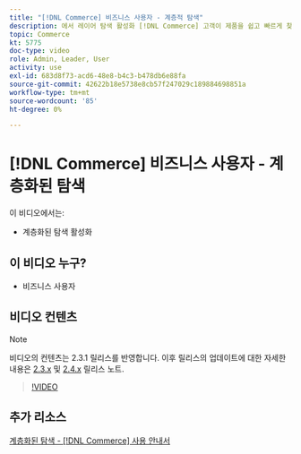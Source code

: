 ```yaml
---
title: "[!DNL Commerce] 비즈니스 사용자 - 계층적 탐색"
description: 에서 레이어 탐색 활성화 [!DNL Commerce] 고객이 제품을 쉽고 빠르게 찾을 수 있도록 저장하세요.
topic: Commerce
kt: 5775
doc-type: video
role: Admin, Leader, User
activity: use
exl-id: 683d8f73-acd6-48e8-b4c3-b478db6e88fa
source-git-commit: 42622b18e5738e8cb57f247029c189884698851a
workflow-type: tm+mt
source-wordcount: '85'
ht-degree: 0%

---
```


# [!DNL Commerce] 비즈니스 사용자 - 계층화된 탐색

이 비디오에서는:

- 계층화된 탐색 활성화

## 이 비디오 누구?

- 비즈니스 사용자

## 비디오 컨텐츠

>[!NOTE]
>
>비디오의 컨텐츠는 2.3.1 릴리스를 반영합니다. 이후 릴리스의 업데이트에 대한 자세한 내용은 [ 2.3.x](https://devdocs.magento.com/guides/v2.3/release-notes/bk-release-notes.html) 및 [2.4.x](https://devdocs.magento.com/guides/v2.4/release-notes/bk-release-notes.html) 릴리스 노트.

>[!VIDEO](https://video.tv.adobe.com/v/36186?quality=12&learn=on)

## 추가 리소스

[계층화된 탐색 - [!DNL Commerce] 사용 안내서](https://docs.magento.com/user-guide/catalog/navigation-layered.html)
